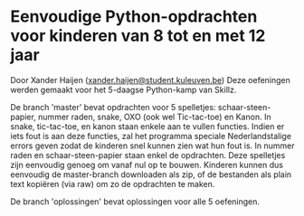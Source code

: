 # Eenvoudige Python-opdrachten voor kinderen van 8 tot en met 12 jaar
Door Xander Haijen (xander.haijen@student.kuleuven.be)
Deze oefeningen werden gemaakt voor het 5-daagse Python-kamp van Skillz.

De branch 'master' bevat opdrachten voor 5 spelletjes: schaar-steen-papier, nummer raden, snake, OXO (ook wel Tic-tac-toe) en Kanon.
In snake, tic-tac-toe, en kanon staan enkele aan te vullen functies. Indien er iets fout is aan deze functies, zal het programma speciale Nederlandstalige errors geven zodat de kinderen snel kunnen zien wat hun fout is.
In nummer raden en schaar-steen-papier staan enkel de opdrachten. Deze spelletjes zijn eenvoudig genoeg om vanaf nul op te bouwen.
Kinderen kunnen dus eenvoudig de master-branch downloaden als zip, of de bestanden als plain text kopiëren (via raw) om zo de opdrachten te maken.

De branch 'oplossingen' bevat oplossingen voor alle 5 oefeningen.
